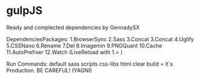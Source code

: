 # gulpJS
Ready and complected dependencies by GennadySX

DependenciesPackages:
1.BrowserSync
2.Sass
3.Concat
3.Concat
4.Uglify
5.CSSNano
6.Rename
7.Del
8.Imagemin
9.PNGQuant
10.Cache 
11.AutoPrefixer
12.Watch (LiveReload with 1.= )


Run Commands:
  default
  sass
  scripts
  css-libs
  html
  clear
  build  = it`s Production. BE CAREFUL! (YAGNI) 
